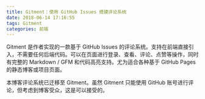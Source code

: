 ```yaml
---
title: Gitment：使用 GitHub Issues 搭建评论系统
date: 2018-06-14 17:16:55
tags: Gitment
categories: 前端
---
```


Gitment 是作者实现的一款基于 GitHub Issues 的评论系统。支持在前端直接引入，不需要任何后端代码。可以在页面进行登录、查看、评论、点赞等操作，同时有完整的 Markdown / GFM 和代码高亮支持。尤为适合各种基于 GitHub Pages 的静态博客或项目页面。

本博客评论系统已迁移至 Gitment。虽然 Gitment 只能使用 GitHub 账号进行评论，但考虑到博客受众，这是可以接受的。
